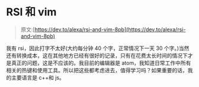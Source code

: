 # RSI 和 vim

> 原文:[https://dev.to/alexa/rsi-and-vim-8pb](https://dev.to/alexa/rsi-and-vim-8pb)

我有 rsi，因此打字不太好(大约每分钟 40 个字，正常情况下一天 30 个字。)当然还有转换成本，这在其他地方已经有很好的记录，只有在花费太长时间的情况下才是真正的问题，这是不应该的。我目前的编辑器是 atom，我知道日常工作中所有相关的热键和使用工具。所以把这些都考虑进去，值得学习吗？如果重要的话，我的主要语言是 c++和 js。